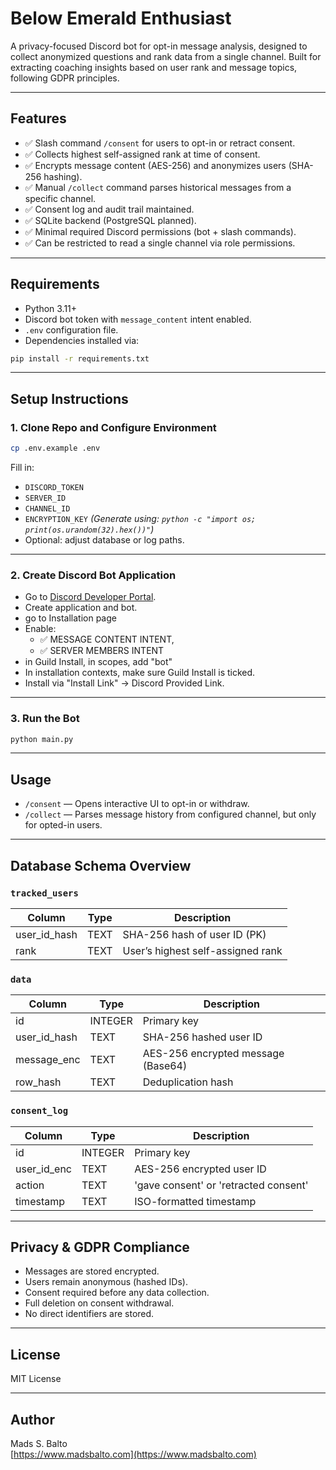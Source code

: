 # Below Emerald Enthusiast

A privacy-focused Discord bot for opt-in message analysis, designed to collect anonymized questions and rank data from a single channel. Built for extracting coaching insights based on user rank and message topics, following GDPR principles.

---

## Features

- ✅ Slash command `/consent` for users to opt-in or retract consent.
- ✅ Collects highest self-assigned rank at time of consent.
- ✅ Encrypts message content (AES-256) and anonymizes users (SHA-256 hashing).
- ✅ Manual `/collect` command parses historical messages from a specific channel.
- ✅ Consent log and audit trail maintained.
- ✅ SQLite backend (PostgreSQL planned).
- ✅ Minimal required Discord permissions (bot + slash commands).
- ✅ Can be restricted to read a single channel via role permissions.

---

## Requirements

- Python 3.11+
- Discord bot token with `message_content` intent enabled.
- `.env` configuration file.
- Dependencies installed via:

```bash
pip install -r requirements.txt
```

---

## Setup Instructions

### 1. Clone Repo and Configure Environment

```bash
cp .env.example .env
```

Fill in:

- `DISCORD_TOKEN`
- `SERVER_ID`
- `CHANNEL_ID`
- `ENCRYPTION_KEY`
  *(Generate using: `python -c "import os; print(os.urandom(32).hex())"`)*
- Optional: adjust database or log paths.

---

### 2. Create Discord Bot Application

- Go to [Discord Developer Portal](https://discord.com/developers/applications).
- Create application and bot.
- go to Installation page
- Enable:
  - ✅ MESSAGE CONTENT INTENT,
  - ✅ SERVER MEMBERS INTENT
- in Guild Install, in scopes, add "bot"
- In installation contexts, make sure Guild Install is ticked.
- Install via "Install Link" -> Discord Provided Link.

---
### 3. Run the Bot

```bash
python main.py
```

---

## Usage

- `/consent` — Opens interactive UI to opt-in or withdraw.
- `/collect` — Parses message history from configured channel, but only for opted-in users.

---

## Database Schema Overview

### `tracked_users`
| Column        | Type   | Description                     |
|---------------|--------|---------------------------------|
| user_id_hash  | TEXT   | SHA-256 hash of user ID (PK)    |
| rank          | TEXT   | User’s highest self-assigned rank |

### `data`
| Column        | Type   | Description                         |
|---------------|--------|-------------------------------------|
| id            | INTEGER| Primary key                         |
| user_id_hash  | TEXT   | SHA-256 hashed user ID              |
| message_enc   | TEXT   | AES-256 encrypted message (Base64)  |
| row_hash      | TEXT   | Deduplication hash                  |

### `consent_log`
| Column        | Type   | Description                            |
|---------------|--------|----------------------------------------|
| id            | INTEGER| Primary key                            |
| user_id_enc   | TEXT   | AES-256 encrypted user ID              |
| action        | TEXT   | 'gave consent' or 'retracted consent'  |
| timestamp     | TEXT   | ISO-formatted timestamp                |

---

## Privacy & GDPR Compliance

- Messages are stored encrypted.
- Users remain anonymous (hashed IDs).
- Consent required before any data collection.
- Full deletion on consent withdrawal.
- No direct identifiers are stored.

---

## License

MIT License

---

## Author

Mads S. Balto  
[https://www.madsbalto.com](https://www.madsbalto.com)
